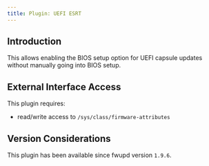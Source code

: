 ```yaml
---
title: Plugin: UEFI ESRT
---
```


## Introduction

This allows enabling the BIOS setup option for UEFI capsule updates without
manually going into BIOS setup.

## External Interface Access

This plugin requires:

* read/write access to `/sys/class/firmware-attributes`

## Version Considerations

This plugin has been available since fwupd version `1.9.6`.
